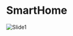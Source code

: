 # SmartHome
![Slide1](https://github.com/nkls-bkr/SmartHome/assets/117308963/3a5e88a9-7db9-459f-9707-7c1423582847)
